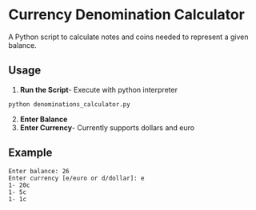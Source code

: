 # Currency Denomination Calculator

A Python script to calculate notes and coins needed to represent a given balance.

## Usage
1. **Run the Script**- Execute with python interpreter
```
python denominations_calculator.py
```
2. **Enter Balance**
3. **Enter Currency**- Currently supports dollars and euro

## Example
```
Enter balance: 26
Enter currency [e/euro or d/dollar]: e
1- 20c
1- 5c
1- 1c
```